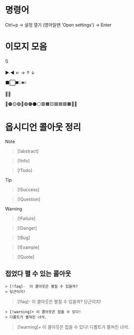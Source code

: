 
# 명령어

Ctrl+p → 설정 열기 (영어일땐 'Open settings') → Enter


# 이모지 모음

🔃

▶ ◀ ← → ↑ ↓

⬛⬜◼️◻️◾◽

🔷🔵

🔴🟠🟡🟢🔵🟣🟤⚫⚪🟥🟧🟨🟩🟦🟪🟫🔶🔷

# 옵시디언 콜아웃 정리

>[!note]

>[!abstract]

>[!Info]

>[!Todo]

>[!Tip]

>[!Success]

>[!Question]

>[!Warning]

>[!Failure]

>[!Danger]

>[!Bug]

>[!Example]

>[!Quote]

## 접었다 펼 수 있는 콜아웃

```
> [!faq]-  이 콜아웃은 펼칠 수 있을까?
> 당근이지!
```

> [!faq]-  이 콜아웃은 펼칠 수 있을까?
> 당근이지!

```
> [!warning]+ 이 콜아웃은 접을 수 있다!
> 디폴트가 펼쳐진 녀석.
```

> [!warning]+ 이 콜아웃은 접을 수 있다!
> 디폴트가 펼쳐진 녀석.


